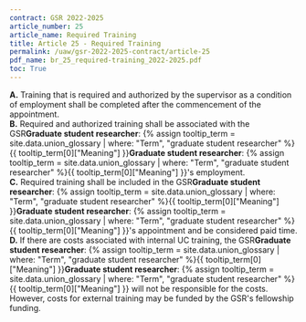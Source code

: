 ```yaml
---
contract: GSR 2022-2025
article_number: 25
article_name: Required Training
title: Article 25 - Required Training
permalink: /uaw/gsr-2022-2025-contract/article-25
pdf_name: br_25_required-training_2022-2025.pdf
toc: True
---
```



<div class="lvl1"><b>A.</b> Training that is required and authorized by the supervisor as a condition of employment shall be completed after the commencement of the appointment.</div>
<div class="lvl1"><b>B.</b> Required and authorized training shall be associated with the <span class="tooltip"><span class="tooltip">GSR<span class="tooltip-text"><b>Graduate student researcher</b>: {% assign tooltip_term = site.data.union_glossary | where: "Term", "graduate student researcher" %}{{ tooltip_term[0]["Meaning"] }}</span></span><span class="tooltip-text"><b>Graduate student researcher</b>: {% assign tooltip_term = site.data.union_glossary | where: "Term", "graduate student researcher" %}{{ tooltip_term[0]["Meaning"] }}</span></span>'s employment.</div>
<div class="lvl1"><b>C.</b> Required training shall be included in the <span class="tooltip"><span class="tooltip">GSR<span class="tooltip-text"><b>Graduate student researcher</b>: {% assign tooltip_term = site.data.union_glossary | where: "Term", "graduate student researcher" %}{{ tooltip_term[0]["Meaning"] }}</span></span><span class="tooltip-text"><b>Graduate student researcher</b>: {% assign tooltip_term = site.data.union_glossary | where: "Term", "graduate student researcher" %}{{ tooltip_term[0]["Meaning"] }}</span></span>'s appointment and be considered paid time.</div>
<div class="lvl1"><b>D.</b> If there are costs associated with internal UC training, the <span class="tooltip"><span class="tooltip">GSR<span class="tooltip-text"><b>Graduate student researcher</b>: {% assign tooltip_term = site.data.union_glossary | where: "Term", "graduate student researcher" %}{{ tooltip_term[0]["Meaning"] }}</span></span><span class="tooltip-text"><b>Graduate student researcher</b>: {% assign tooltip_term = site.data.union_glossary | where: "Term", "graduate student researcher" %}{{ tooltip_term[0]["Meaning"] }}</span></span> will not be responsible for the costs. However, costs for external training may be funded by the GSR's fellowship funding.
</div>
